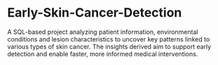 # Early-Skin-Cancer-Detection
A SQL-based project analyzing patient information, environmental conditions and lesion characteristics to uncover key patterns linked to various types of skin cancer. The insights derived aim to support early detection and enable faster, more informed medical interventions.
